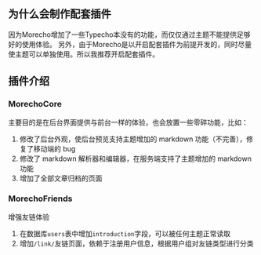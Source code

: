 ## 为什么会制作配套插件

因为Morecho增加了一些Typecho本没有的功能，而仅仅通过主题不能提供足够好的使用体验。
另外，由于Morecho是以开启配套插件为前提开发的，同时尽量使主题可以单独使用。所以我推荐开启配套插件。

## 插件介绍

### MorechoCore

主要目的是在后台界面提供与前台一样的体验，也会放置一些零碎功能，比如：

1. 修改了后台外观，使后台预览支持主题增加的 markdown 功能（不完善），修复了移动端的 bug
1. 修改了 markdown 解析器和编辑器，在服务端支持了主题增加的 markdown 功能
1. 增加了全部文章归档的页面

### MorechoFriends

增强友链体验

1. 在数据库`users`表中增加`introduction`字段，可以被任何主题正常读取
1. 增加`/link/`友链页面，依赖于注册用户信息，根据用户组对友链类型进行分类